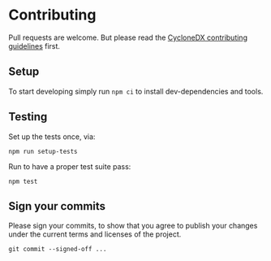 # Contributing

Pull requests are welcome.
But please read the
[CycloneDX contributing guidelines](https://github.com/CycloneDX/.github/blob/master/CONTRIBUTING.md)
first.

## Setup

To start developing simply run `npm ci` to install dev-dependencies and tools.

## Testing

Set up the tests once, via:

```shell
npm run setup-tests
```

Run to have a proper test suite pass:

```shell
npm test
```

## Sign your commits

Please sign your commits,
to show that you agree to publish your changes under the current terms and licenses of the project.

```shell
git commit --signed-off ...
```
